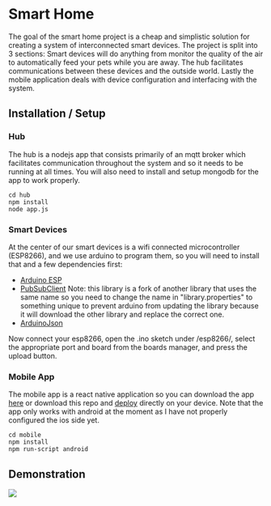 # Smart Home

The goal of the smart home project is a cheap and simplistic solution for creating a system of interconnected smart devices. The project is split into 3 sections: Smart devices will do anything from monitor the quality of the air to automatically feed your pets while you are away. The hub facilitates communications between these devices and the outside world. Lastly the mobile application deals with device configuration and interfacing with the system.

## Installation / Setup

### Hub

The hub is a nodejs app that consists primarily of an mqtt broker which facilitates communication throughout the system and so it needs to be running at all times. You will also need to install and setup mongodb for the app to work properly.

```
cd hub
npm install
node app.js
```

### Smart Devices

At the center of our smart devices is a wifi connected microcontroller (ESP8266), and we use arduino to program them, so you will need to install that and a few dependencies first:

- [Arduino ESP](https://github.com/esp8266/Arduino)
- [PubSubClient](https://github.com/Imroy/pubsubclient)
  Note: this library is a fork of another library that uses the same name so you need to change the name in "library.properties" to something unique to prevent arduino from updating the library because it will download the other library and replace the correct one.
- [ArduinoJson](https://github.com/bblanchon/ArduinoJson)

Now connect your esp8266, open the .ino sketch under /esp8266/, select the appropriate port and board from the boards manager, and press the upload button.

### Mobile App

The mobile app is a react native application so you can download the app [here](https://play.google.com/store/apps/details?id=com.smarthome.mobile) or download this repo and [deploy](http://facebook.github.io/react-native/docs/getting-started.html) directly on your device. Note that the app only works with android at the moment as I have not properly configured the ios side yet.

```
cd mobile
npm install
npm run-script android
```

## Demonstration

[![](https://lh3.googleusercontent.com/jzsPQypSwPUnDgO8AI_cLfutUu4JEBVtcKeGKjWXFq0VAtW6BA9hRiw0oq8tF-cRGV-EzSmAeErbt9EIoz7L-prGPyvls2lUTTCxhaDlAP7wFa07d__Lfz4tD_XEd9_9EiEpQOgoCKZNJYbbFOrX61VvTfflIIuGPxQkOKW1CPX_akVPnM9W8Jl1e_ogGJUMu5SwXDBCKBp9Z6c9innZFEIYhPz4EnViUYdAs30n1YywAdKPGYmAC69X2ZtTrfKZG3wz0kUUIoaKNJGKj6NPHQt6WWh9VMbHa_P_XsFa1X91ZH9mDAT7kMXfGZ6S1ImMvNTD9ZoYr61jVU0J8Bp9rhcS2UCvf43ZWZUIWZgcAXVPvqsZKDku7zd0pbQcdY-SAoTwHQueoj7TtwzLrmbLTr1nw9EfhWovJAnimpEcqBPSRcBYkqO4NcpNJ5J4BOmy_UjbsLWT1AOpJOkIcG_CWD7MJPq5yBtrihgFkbBzdMago1gB-1WTD5TYsPEN7bt2wBJnaNmgIfAfCoQGh7uLtO4SP1TAnHMdR3J2yYXEtuFbrP_se0FOsQKRT4hsMy82F_9tBKqSR4OgfifdNvjTnvSgMyzgd7EYj-ouMH_Ep-2N527O=w1698-h955-no)](https://youtu.be/rsrqRjhaspY)
